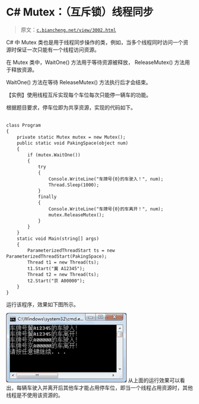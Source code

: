 # C# Mutex：（互斥锁）线程同步

> 原文：[`c.biancheng.net/view/3002.html`](http://c.biancheng.net/view/3002.html)

C# 中 Mutex 类也是用于线程同步操作的类，例如，当多个线程同时访问一个资源时保证一次只能有一个线程访问资源。

在 Mutex 类中，WaitOne() 方法用于等待资源被释放， ReleaseMutex() 方法用于释放资源。

WaitOne() 方法在等待 ReleaseMutex() 方法执行后才会结束。

【实例】使用线程互斥实现每个车位每次只能停一辆车的功能。

根据题目要求，停车位即为共享资源，实现的代码如下。

```

class Program
{
    private static Mutex mutex = new Mutex();
    public static void PakingSpace(object num)
    {
        if (mutex.WaitOne())
        {
            try
            {
                Console.WriteLine("车牌号{0}的车驶入！", num);
                Thread.Sleep(1000);
            }
            finally
            {
                Console.WriteLine("车牌号{0}的车离开！", num);
                mutex.ReleaseMutex();
            }
        }
    }
    static void Main(string[] args)
    {
        ParameterizedThreadStart ts = new ParameterizedThreadStart(PakingSpace);
        Thread t1 = new Thread(ts);
        t1.Start("冀 A12345");
        Thread t2 = new Thread(ts);
        t2.Start("京 A00000");
    }
}
```

运行该程序，效果如下图所示。

![](img/e2a68c4ee05131d256180b38b8a71e6e.png)
从上面的运行效果可以看出，每辆车驶入并离开后其他车才能占用停车位，即当一个线程占用资源时，其他线程是不使用该资源的。
